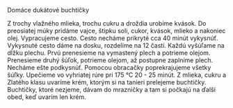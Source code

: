 Domáce dukátové buchtičky 

Z trochy vlažného mlieka, trochu cukru a droždia urobíme kvások. Do preosiatej múky pridáme vajce, štipku soli, cukor, kvások, mlieko a nakoniec olej. Vypracujeme cesto.
Cesto necháme prikryté cca 40 minút vykysnúť.
Vykysnuté cesto dáme na dosku, rozdelíme na 12 častí. Každú vyšúľame na dĺžku plechu. Prvú prenesieme na vymastený plech a potrieme olejom.
Prenesieme druhý šúľok, potrieme olejom, až postupne zaplníme plech.
Necháme ešte podkysnúť. Pomocou obracačky poprekrajujeme všetky šúľky.
Upečieme vo vyhriatej rúre pri 175 °C 20 - 25 minút.
Z mlieka, cukru a Zlatého klasu uvaríme krém, ktorým si na tanieri prelejeme buchtičky. Buchtičky, ktoré nezjeme, dávam do mrazničky a tam si počkajú na ďalší obed, keď uvarím len krém.
